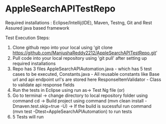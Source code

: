 # AppleSearchAPITestRepo
Required installations : Eclipse/Intellij(IDE), Maven, Testng, Git and Rest Assured java based framework

Test Execution Steps:
1. Clone github repo into your local using 'git clone https://github.com/ManjushaReddy2212/AppleSearchAPITestRepo.git'
2. Pull code into your local repository using 'git pull' after setting up required installations
3. Repo has 3 files
   AppleSearchAPIAutomation.java - which has 5 test cases to be executed,
   Constants.java - All reusable constants like Base url and api endpoint url's are stored here
   ResponseItemValidator - Class to validate api response fields
4. Run the tests in Eclipse using run as-> Test Ng file (or)
5. Go to terminal -> change directory to local repository folder using command cd <folder path> -> Build project using command
   (mvn clean install -Dmaven.test.skip=true -U) -> If the build is sucessful run command (mvn test -Dtest=AppleSearchAPIAutomation) to      run tests
6. 5 Tests will run
   
